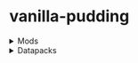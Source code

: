 # vanilla-pudding

<details>

<summary>Mods</summary>

## Mods used:
### Optional
- [AmbientSounds]() \[optional\]
- [Better Block Sounds]() \[optional\]
- [Better Foliage]() \[optional\]
- [Mouse Tweaks]() \[optional\]
- [No Chat Reports]() \[optional\]
- [Sound Physics Remastered]() \[optional\]

### Required
- \[Let's Do]
    - [API]()
    - [Bakery]()
    - [Brewery]()
    - [Farm & Charm]()
    - [HerbalBrews]()
    - [NetherVinery]()
    - [Vinery]()
- \[Let's Do Addons]
    - [AppleWood]()
    - [Compat]()
    - [Fluids]()
    - [Seasonal Let's Do]()
- [AlmostUnified]()
- [Amendments]()
- [Amplified Nether]()
- [Amplified Nether Height]()
- [Animal Armor Trims]()
- [AppleSkin]()
- [ArchaeologyBanners]()
- [Architectury]()
- [AstikorCarts Redux]()
- [AttributeFix]()
- [Aquaculture 2](https://www.curseforge.com/minecraft/mc-mods/aquaculture)
- [Backported Wolves]()
- [Backported Wolves & Terralith - Compat]()
- [Balm]()
- [Better Advancements]()
- [Better Archeology]()
- [Better Compatibility Checker]()
- [Better Fletching Table]()
- [Better Recipe Book]()
- [Bigger Better End Cities](https://www.curseforge.com/minecraft/mc-mods/bigger-better-end-cities)
- [Blended Compat]()
- [Blueprint]()
- [Bobby](https://www.curseforge.com/minecraft/mc-mods/bobby-reforged)
- [Bookshelf]()
- [Botarium]()
- [Bundle Craft]()
- [Cat Loaf]()
- [cat_jam]()
- [ChoiceTheorem's Overhauled Village]()
    - [CTOV - Chef's delight Compat]()
    - [CTOV - Domesticated Innovation Compat]()
    - [CTOV - Friends and Foes Compat]()
- [Citadel]()
- [Companion]()
- [CookingForBlockheads]()
- [CoroUtil]()
- [Create]()
    - [Create Crafts & Additions]()
    - [Create Deco]()
    - [Create Deco Additions]()
    - [Create Ore Excavation]()
    - [Create Slice & Dice]()
    - [Create: Addon Compatibility]()
    - [Create: Aquatic Ambitions]()
    - [Create: Bells & Whistles]()
    - [Create: Connected]()
    - [Create: Copycats+]()
    - [Create: Crystal Clear]()
    - [Create: Enchantable Machinery]()
    - [Create: Interactive]()
    - [Create: Mortar]()
    - [Create: Numismatics]()
    - [Create: Power Loader]()
    - [Create: Steam 'n' Rails]()
    - [Create: Trimmed]()
    - [Create: Vintage Improvements]()
    - [Extended Cogwheels]()
    - [Ratatouille]()
- [CreativeCore]()
- [Critters and Companions]()
- [Cut Through]()
- [Domestication Innovation]()
- [Duckling]()
- [Embeddium]()
- [Embeddium Extras]()
- [Enchanting Infuser]()
- [Enchatment Transfer]()
- [EnchantmentDescriptions]()
- [EntityCulling]()
- [Every Compat]()
- [Experienced Crops]()
- [Extra Compat]()
- [Eye to city]()
- [Farmer's Delight]()
    - [Chefs Delight]()
    - [Corn Delight]()
    - [Crabber's Delight]()
    - [Crate Delight]()
    - [End's Delight]()
    - [Fruits Delight]()
    - [Nether's Delight]()
    - [Ocean's Delight]()
    - [Vegan Delight]()
- [Ferrite Core]()
- [Fishermens Trap]()
- [fishingupgrades]()
- [Friends&Foes]()
    - [Friends&Foes - Beekeeper Hut]()
    - [Friends&Foes - Flowery Mooblooms]()
- [GeckoLib 4]()
- [Hamsters]()
- [Hellion's Sniffer+]()
- [Immersive Structures:Nether edition]()
- [Immersive Weathering]()
- [Improved Fishing]()
- [Item Obliterator]()
- [Kiwi Library]()
- [Kotlin for Forge]()
- [KubeJS]()
    - [KubeJS Create]()
    - [PonderJS]()
    - [Vintage KubeJS]()
- [Let Fish Love]()
- [Liberty's Villagers]()
- [LocalizedFishingTables]()
- [Lucky Cat]()
- [Many More Structures](https://www.curseforge.com/minecraft/mc-mods/many-more-structures)
- [Map Atlases](https://www.curseforge.com/minecraft/mc-mods/map-atlases-forge)
- [Medieval Buildings \[The End Edition\]]()
- [Memory Leak Fix]()
- [MonoLib]()
- [Moog's End Structures]()
- [Moog's Nether Structures]()
- [Moonlight Library]()
- [Mysterious Mountain Lib]()
- [Necraonomicon]()
- [Nether Depths Uprgrade]()
- [Nullscape]()
- [Oculus]()
- [OpenLoader]()
- [Overweight Farming]()
- [Pufferz]()
- [Puzzles Lib]()
- [Recipe Book Is Pain]()
- [Resourceful Lib]()
- [Rhino]()
- [Ribbits]()
- [Right Click Harvest]()
    - [RightClickHarvest Supplementaries Compat]()
- [Serene Seasons]()
- [Shulker Tooltip]()
- [Simple Voice Chat]()
- [Smarter Farmers]()
- [Snow Under Trees]()
- [Snow! Real Magic!]()
- [Spice of Life Onion]()
- [Storage Drawers]()
    - [Storage Drawers Create compat]()
- [Supplementaries]()
- [Tactical Fishing]()
- [Temporal API]()
- [Terralith]()
- [Terrariums And Cages]()
- [Universal Sawmill]()
- [Unusual Fish Mod]()
- [Upgrade Aquatic]()
- [Useful Spyglass]()
- [VillagersPlus]()
- [Yeetus Experimentus]()
- [You Shall Not Spawn]()
- [YUNG's API]()
- [YUNG's Better Desert Temples]()
- [YUNG's Better Dungeons]()
- [YUNG's Better Jungle Temples]()
- [YUNG's Better Nether Fortresses]()
- [YUNG's Better Ocean Monuments]()
- [YUNG's Better Witch Huts]()
- [YUNG's Bridges]()
- [YUNG's Extras]()
</details>

<details>

<summary>Datapacks</summary>

## Datapacks
- [CTOV - Villagers Plus Add on]

</details>
